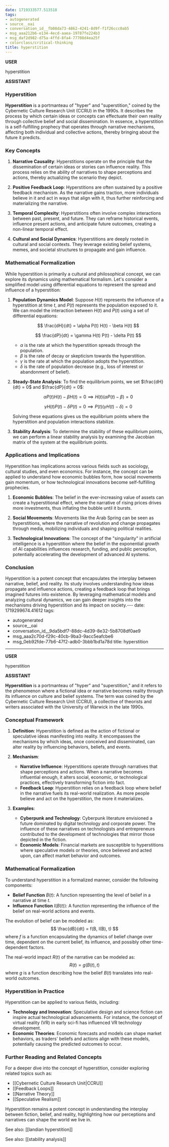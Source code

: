 ```yaml
---
date: 1719333577.513518
tags:
- autogenerated
- source__oai
- conversation_id__fb08da73-4862-4241-8d9f-f1f26ccc0ab5
- msg_aaa212b6-e134-4ecd-aaea-19787fe224b3
- msg_daf2d982-d75a-4ffd-8fa4-77708d4ea25f
- colorclass/critical-thinking
title: hyperstition
---
```


**USER**

hyperstition


**ASSISTANT**

### Hyperstition

**Hyperstition** is a portmanteau of "hyper" and "superstition," coined by the Cybernetic Culture Research Unit (CCRU) in the 1990s. It describes the process by which certain ideas or concepts can effectuate their own reality through collective belief and social dissemination. In essence, a hyperstition is a self-fulfilling prophecy that operates through narrative mechanisms, affecting both individual and collective actions, thereby bringing about the future it predicts.

### Key Concepts

1. **Narrative Causality**: Hyperstitions operate on the principle that the dissemination of certain ideas or stories can influence reality. This process relies on the ability of narratives to shape perceptions and actions, thereby actualizing the scenario they depict.

2. **Positive Feedback Loop**: Hyperstitions are often sustained by a positive feedback mechanism. As the narrative gains traction, more individuals believe in it and act in ways that align with it, thus further reinforcing and materializing the narrative.

3. **Temporal Complexity**: Hyperstitions often involve complex interactions between past, present, and future. They can reframe historical events, influence present actions, and anticipate future outcomes, creating a non-linear temporal effect.

4. **Cultural and Social Dynamics**: Hyperstitions are deeply rooted in cultural and social contexts. They leverage existing belief systems, memes, and societal structures to propagate and gain influence.

### Mathematical Formalization

While hyperstition is primarily a cultural and philosophical concept, we can explore its dynamics using mathematical formalism. Let's consider a simplified model using differential equations to represent the spread and influence of a hyperstition:

1. **Population Dynamics Model**: Suppose $H(t)$ represents the influence of a hyperstition at time $t$, and $P(t)$ represents the population exposed to it. We can model the interaction between $H(t)$ and $P(t)$ using a set of differential equations:

   $$
   \frac{dH}{dt} = \alpha P(t) H(t) - \beta H(t)
   $$

   $$
   \frac{dP}{dt} = \gamma H(t) P(t) - \delta P(t)
   $$

   - $\alpha$ is the rate at which the hyperstition spreads through the population.
   - $\beta$ is the rate of decay or skepticism towards the hyperstition.
   - $\gamma$ is the rate at which the population adopts the hyperstition.
   - $\delta$ is the rate of population decrease (e.g., loss of interest or abandonment of belief).

2. **Steady-State Analysis**: To find the equilibrium points, we set $\frac{dH}{dt} = 0$ and $\frac{dP}{dt} = 0$:

   $$
   \alpha P(t) H(t) - \beta H(t) = 0 \implies H(t)(\alpha P(t) - \beta) = 0
   $$

   $$
   \gamma H(t) P(t) - \delta P(t) = 0 \implies P(t)(\gamma H(t) - \delta) = 0
   $$

   Solving these equations gives us the equilibrium points where the hyperstition and population interactions stabilize.

3. **Stability Analysis**: To determine the stability of these equilibrium points, we can perform a linear stability analysis by examining the Jacobian matrix of the system at the equilibrium points.

### Applications and Implications

Hyperstition has implications across various fields such as sociology, cultural studies, and even economics. For instance, the concept can be applied to understand how economic bubbles form, how social movements gain momentum, or how technological innovations become self-fulfilling prophecies.

1. **Economic Bubbles**: The belief in the ever-increasing value of assets can create a hyperstitional effect, where the narrative of rising prices drives more investments, thus inflating the bubble until it bursts.

2. **Social Movements**: Movements like the Arab Spring can be seen as hyperstitions, where the narrative of revolution and change propagates through media, mobilizing individuals and shaping political realities.

3. **Technological Innovations**: The concept of the "singularity" in artificial intelligence is a hyperstition where the belief in the exponential growth of AI capabilities influences research, funding, and public perception, potentially accelerating the development of advanced AI systems.

### Conclusion

Hyperstition is a potent concept that encapsulates the interplay between narrative, belief, and reality. Its study involves understanding how ideas propagate and influence actions, creating a feedback loop that brings imagined futures into existence. By leveraging mathematical models and analyzing cultural dynamics, we can gain deeper insights into the mechanisms driving hyperstition and its impact on society.---
date: 1719299674.41612
tags:
- autogenerated
- source__oai
- conversation_id__9da5bdf7-88dc-4d39-8e32-5b8708df0ae9
- msg_aaa2c70d-f29c-40cb-9ba3-9acc5eafcbe6
- msg_0eb92fde-77b6-47f2-adb0-3bbb1bd1a78d
title: hyperstition
---


**USER**

hyperstition


**ASSISTANT**

**Hyperstition** is a portmanteau of "hyper" and "superstition," and it refers to the phenomenon where a fictional idea or narrative becomes reality through its influence on culture and belief systems. The term was coined by the Cybernetic Culture Research Unit (CCRU), a collective of theorists and writers associated with the University of Warwick in the late 1990s.

### Conceptual Framework

1. **Definition**:
   Hyperstition is defined as the action of fictional or speculative ideas manifesting into reality. It encompasses the mechanisms by which ideas, once conceived and disseminated, can alter reality by influencing behaviors, beliefs, and events.

2. **Mechanism**:
   - **Narrative Influence**: Hyperstitions operate through narratives that shape perceptions and actions. When a narrative becomes influential enough, it alters social, economic, or technological practices, effectively transforming fiction into fact.
   - **Feedback Loop**: Hyperstition relies on a feedback loop where belief in the narrative fuels its real-world realization. As more people believe and act on the hyperstition, the more it materializes.

3. **Examples**:
   - **Cyberpunk and Technology**: Cyberpunk literature envisioned a future dominated by digital technology and corporate power. The influence of these narratives on technologists and entrepreneurs contributed to the development of technologies that mirror those depicted in the fiction.
   - **Economic Models**: Financial markets are susceptible to hyperstitions where speculative models or theories, once believed and acted upon, can affect market behavior and outcomes.

### Mathematical Formalization

To understand hyperstition in a formalized manner, consider the following components:

- **Belief Function** $B(t)$: A function representing the level of belief in a narrative at time $t$.
- **Influence Function** $I(B(t))$: A function representing the influence of the belief on real-world actions and events.

The evolution of belief can be modeled as:
$$
\frac{dB}{dt} = f(B, I(B), t)
$$
where $f$ is a function encapsulating the dynamics of belief change over time, dependent on the current belief, its influence, and possibly other time-dependent factors.

The real-world impact $R(t)$ of the narrative can be modeled as:
$$
R(t) = g(B(t), t)
$$
where $g$ is a function describing how the belief $B(t)$ translates into real-world outcomes.

### Hyperstition in Practice

Hyperstition can be applied to various fields, including:

- **Technology and Innovation**: Speculative design and science fiction can inspire actual technological advancements. For instance, the concept of virtual reality (VR) in early sci-fi has influenced VR technology development.
- **Economic Theories**: Economic forecasts and models can shape market behaviors, as traders' beliefs and actions align with these models, potentially causing the predicted outcomes to occur.

### Further Reading and Related Concepts

For a deeper dive into the concept of hyperstition, consider exploring related topics such as:

- [[Cybernetic Culture Research Unit|CCRU]]
- [[Feedback Loops]]
- [[Narrative Theory]]
- [[Speculative Realism]]

Hyperstition remains a potent concept in understanding the interplay between fiction, belief, and reality, highlighting how our perceptions and narratives can shape the world we live in.

See also: [[landian hyperstition]]


See also: [[stability analysis]]